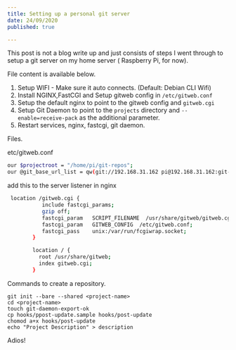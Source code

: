```yaml
---
title: Setting up a personal git server
date: 24/09/2020
published: true

---
```

This post is not a blog write up and just consists of steps I went through to setup a git server on my home server ( Raspberry Pi, for now).

File content is available below.

1. Setup WIFI - Make sure it auto connects. (Default: Debian CLI Wifi)
2. Install NGINX,FastCGI and Setup gitweb config in `/etc/gitweb.conf`
3. Setup the default nginx to point to the gitweb config and `gitweb.cgi`
4. Setup Git Daemon to point to the `projects` directory and `--enable=receive-pack` as the additional parameter.
5. Restart services, nginx, fastcgi, git daemon.

Files.

etc/gitweb.conf

```sh
our $projectroot = "/home/pi/git-repos";
our @git_base_url_list = qw(git://192.168.31.162 pi@192.168.31.162:git-repos);
```

add this to the server listener in nginx 

```sh
 location /gitweb.cgi {
           include fastcgi_params;
           gzip off;
           fastcgi_param   SCRIPT_FILENAME  /usr/share/gitweb/gitweb.cgi;
           fastcgi_param   GITWEB_CONFIG  /etc/gitweb.conf;
           fastcgi_pass    unix:/var/run/fcgiwrap.socket;
        }

        location / {
          root /usr/share/gitweb;
          index gitweb.cgi;
        }
```

Commands to create a repository. 

```
git init --bare --shared <project-name>
cd <project-name>
touch git-daemon-export-ok
cp hooks/ppost-update.sample hooks/post-update
chomod a+x hooks/post-update
echo "Project Description" > description
```



Adios!